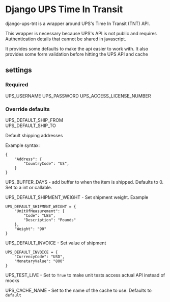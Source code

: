 # Django UPS Time In Transit

django-ups-tnt is a wrapper around UPS's Time In Transit (TNT) API.

This wrapper is necessary because UPS's API is not public and requires Authentication details that cannot be shared
in javascript.

It provides some defaults to make the api easier to work with.
It also provides some form validation before hitting the UPS API and cache

## settings

### Required

UPS_USERNAME
UPS_PASSWORD
UPS_ACCESS_LICENSE_NUMBER

### Override defaults

UPS_DEFAULT_SHIP_FROM  
UPS_DEFAULT_SHIP_TO

Default shipping addresses

Example syntax:

```
{
    "Address": {
        "CountryCode": "US",
    }
}
```

UPS_BUFFER_DAYS - add buffer to when the item is shipped. Defaults to 0. Set to a int or callable.

UPS_DEFAULT_SHIPMENT_WEIGHT - Set shipment weight. Example

```
UPS_DEFAULT_SHIPMENT_WEIGHT = {
    "UnitOfMeasurement": {
        "Code": "LBS",
        "Description": "Pounds"
    },
    "Weight": "90"
}
```

UPS_DEFAULT_INVOICE - Set value of shipment

```
UPS_DEFAULT_INVOICE = {
    "CurrencyCode": "USD",
    "MonetaryValue": "800"
}
```

UPS_TEST_LIVE - Set to `True` to make unit tests access actual API instead of mocks

UPS_CACHE_NAME - Set to the name of the cache to use. Defaults to `default`
